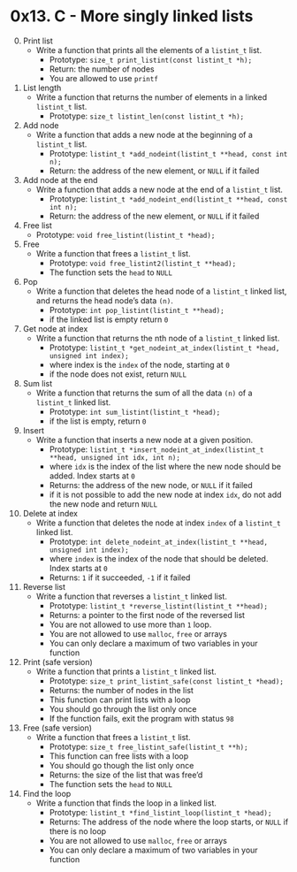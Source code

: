 # 0x13. C - More singly linked lists

0. Print list
	- Write a function that prints all the elements of a `listint_t` list.
		- Prototype: `size_t print_listint(const listint_t *h);`
		- Return: the number of nodes
		- You are allowed to use `printf`
1. List length
	- Write a function that returns the number of elements in a linked `listint_t` list.
		- Prototype: `size_t listint_len(const listint_t *h);`
2. Add node
	- Write a function that adds a new node at the beginning of a `listint_t` list.
		- Prototype: `listint_t *add_nodeint(listint_t **head, const int n);`
		- Return: the address of the new element, or `NULL` if it failed
3. Add node at the end
	- Write a function that adds a new node at the end of a `listint_t` list.
		- Prototype: `listint_t *add_nodeint_end(listint_t **head, const int n);`
		- Return: the address of the new element, or `NULL` if it failed
4. Free list
	- Prototype: `void free_listint(listint_t *head);`
5. Free
	- Write a function that frees a `listint_t` list.
		- Prototype: `void free_listint2(listint_t **head);`
		- The function sets the `head` to `NULL`
6. Pop
	- Write a function that deletes the head node of a `listint_t` linked list, and returns the head node’s data `(n)`.
		- Prototype: `int pop_listint(listint_t **head);`
		- if the linked list is empty return `0`
7. Get node at index
	- Write a function that returns the nth node of a `listint_t` linked list.
		- Prototype: `listint_t *get_nodeint_at_index(listint_t *head, unsigned int index);`
		- where index is the `index` of the node, starting at `0`
		- if the node does not exist, return `NULL`
8. Sum list
	- Write a function that returns the sum of all the data `(n)` of a `listint_t` linked list.
		- Prototype: `int sum_listint(listint_t *head);`
		- if the list is empty, return `0`
9. Insert
	- Write a function that inserts a new node at a given position.
		- Prototype: `listint_t *insert_nodeint_at_index(listint_t **head, unsigned int idx, int n);`
		- where `idx` is the index of the list where the new node should be added. Index starts at `0`
		- Returns: the address of the new node, or `NULL` if it failed
		- if it is not possible to add the new node at index `idx`, do not add the new node and return `NULL`
10. Delete at index
	- Write a function that deletes the node at index `index` of a `listint_t` linked list.
		- Prototype: `int delete_nodeint_at_index(listint_t **head, unsigned int index);`
		- where `index` is the index of the node that should be deleted. Index starts at `0`
		- Returns: `1` if it succeeded, `-1` if it failed
11. Reverse list
	- Write a function that reverses a `listint_t` linked list.
		- Prototype: `listint_t *reverse_listint(listint_t **head);`
		- Returns: a pointer to the first node of the reversed list
		- You are not allowed to use more than `1` loop.
		- You are not allowed to use `malloc`, `free` or arrays
		- You can only declare a maximum of two variables in your function
12. Print (safe version)
	- Write a function that prints a `listint_t` linked list.
		- Prototype: `size_t print_listint_safe(const listint_t *head);`
		- Returns: the number of nodes in the list
		- This function can print lists with a loop
		- You should go through the list only once
		- If the function fails, exit the program with status `98`
13. Free (safe version)
	- Write a function that frees a `listint_t` list.
		- Prototype: `size_t free_listint_safe(listint_t **h);`
		- This function can free lists with a loop
		- You should go though the list only once
		- Returns: the size of the list that was free’d
		- The function sets the `head` to `NULL`
14. Find the loop
	- Write a function that finds the loop in a linked list.
		- Prototype: `listint_t *find_listint_loop(listint_t *head);`
		- Returns: The address of the node where the loop starts, or `NULL` if there is no loop
		- You are not allowed to use `malloc`, `free` or arrays
		- You can only declare a maximum of two variables in your function
